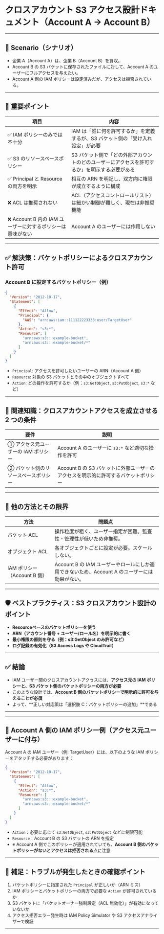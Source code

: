 
#  クロスアカウント S3 アクセス設計ドキュメント（Account A → Account B）

---

## 📘 Scenario（シナリオ）

- 企業 A（Account A）は、企業 B（Account B）を買収。
- Account B の S3 バケットに保存されたファイルに対して、Account A のユーザーにフルアクセスを与えたい。
- Account A 側の IAM ポリシーは設定済みだが、アクセスは拒否されている。

---

## 🧠 重要ポイント

| 項目 | 内容 |
|------|------|
| ✅ IAM ポリシーのみでは不十分 | IAM は「誰に何を許可するか」を定義するが、S3 バケット側の「受け入れ設定」が必要 |
| ✅ S3 のリソースベースポリシー | S3 バケット側で「どの外部アカウントのどのユーザーにアクセスを許可するか」を明示する必要がある |
| ✅ Principal と Resource の両方を明示 | 相互の ARN を明記し、双方向に権限が成立するように構成 |
| ❌ ACL は推奨されない | ACL（アクセスコントロールリスト）は細かい制御が難しく、現在は非推奨機能 |
| ❌ Account B 内の IAM ユーザーに対するポリシーは意味がない | Account A のユーザーには作用しない |

---

## ✅ 解決策：バケットポリシーによるクロスアカウント許可

### Account B に設定するバケットポリシー（例）

```json
{
  "Version": "2012-10-17",
  "Statement": [
    {
      "Effect": "Allow",
      "Principal": {
        "AWS": "arn:aws:iam::111122223333:user/TargetUser"
      },
      "Action": "s3:*",
      "Resource": [
        "arn:aws:s3:::example-bucket",
        "arn:aws:s3:::example-bucket/*"
      ]
    }
  ]
}
```

- `Principal`: アクセスを許可したいユーザーの ARN（Account A 側）
- `Resource`: 対象の S3 バケットとその中のオブジェクトすべて
- `Action`: どの操作を許可するか（例：`s3:GetObject`, `s3:PutObject`, `s3:*` など）

---

## 📘 関連知識：クロスアカウントアクセスを成立させる 2 つの条件

| 要件 | 説明 |
|------|------|
| ① アクセス元ユーザーの IAM ポリシー | Account A のユーザーに `s3:*` など適切な操作を許可 |
| ② バケット側のリソースベースポリシー | Account B の S3 バケットに外部ユーザーのアクセスを明示的に許可するバケットポリシー |

---

## 🚫 他の方法とその限界

| 方法 | 問題点 |
|------|--------|
| バケット ACL | 操作粒度が粗く、ユーザー指定が困難。監査性・管理性が低いため非推奨。 |
| オブジェクト ACL | 各オブジェクトごとに設定が必要。スケールしない。 |
| IAM ポリシー（Account B 側） | Account B の IAM ユーザーやロールにしか適用できないため、Account A のユーザーには効果がない。 |

---

## 🛡️ ベストプラクティス：S3 クロスアカウント設計のポイント

- **Resourceベースのバケットポリシーを使う**
- **ARN（アカウント番号 + ユーザー/ロール名）を明示的に書く**
- **最小権限の原則を守る（例：s3:GetObject のみ許可など）**
- **ログ記録の有効化（S3 Access Logs や CloudTrail）**

---

## ✅ 結論

- IAM ユーザー間のクロスアカウントアクセスには、**アクセス元の IAM ポリシーと、S3 バケット側のバケットポリシーの両方が必要**
- このような設計では、**Account B 側のバケットポリシーで明示的に許可を与えることが必須**
- よって、**正しい対応策は「選択肢 C：バケットポリシーの追加」**である

---


---

## 🧾 Account A 側の IAM ポリシー例（アクセス元ユーザーに付与）

Account A の IAM ユーザー（例: TargetUser）には、以下のような IAM ポリシーをアタッチする必要があります：

```json
{
  "Version": "2012-10-17",
  "Statement": [
    {
      "Effect": "Allow",
      "Action": "s3:*",
      "Resource": [
        "arn:aws:s3:::example-bucket",
        "arn:aws:s3:::example-bucket/*"
      ]
    }
  ]
}
```

- `Action`：必要に応じて `s3:GetObject`, `s3:PutObject` などに制限可能
- `Resource`：Account B の S3 バケットの ARN を指定
- ※ Account A 側でこのポリシーが適用されていても、**Account B 側のバケットポリシーがないとアクセスは拒否される**点に注意

---

## 📝 補足：トラブルが発生したときの確認ポイント

1. バケットポリシーに指定された `Principal` が正しいか（ARN ミス）
2. IAM ポリシーとバケットポリシーの両方で必要な `Action` が許可されているか
3. S3 バケットに「バケットオーナー強制設定（ACL 無効化）」が有効になっていないか
4. アクセス拒否エラー発生時は IAM Policy Simulator や S3 アクセスアナライザーで検証

---
